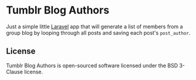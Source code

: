 Tumblr Blog Authors
===================

Just a simple little [Laravel](http://laravel.com/) app that will generate a list of members from a group blog by looping through all posts and saving each post's `post_author`.


License
-------
Tumblr Blog Authors is open-sourced software licensed under the BSD 3-Clause license.
